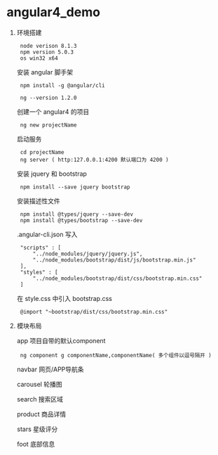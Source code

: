 # angular4_demo

1. 环境搭建

        node verison 8.1.3
        npm version 5.0.3
        os win32 x64

    安装 angular 脚手架

        npm install -g @angular/cli

        ng --version 1.2.0

    创建一个 angular4 的项目

        ng new projectName

    启动服务

        cd projectName
        ng server ( http:127.0.0.1:4200 默认端口为 4200 )

    安装 jquery 和 bootstrap

        npm install --save jquery bootstrap

    安装描述性文件

        npm install @types/jquery --save-dev
        npm install @types/bootstrap --save-dev

    .angular-cli.json 写入

        "scripts" : [
            "../node_modules/jquery/jquery.js",
            "../node_modules/bootstrap/dist/js/bootstrap.min.js"
        ],
        "styles" : [
            "../node_modules/bootstrap/dist/css/bootstrap.min.css"
        ]

    在 style.css 中引入 bootstrap.css

        @import "~bootstrap/dist/css/bootstrap.min.css"

2. 模块布局

    app	项目自带的默认component

        ng component g componentName,componentName( 多个组件以逗号隔开 )

    navbar	网页/APP导航条

    carousel   轮播图

    search	搜索区域

    product	商品详情

    stars	星级评分

    foot	底部信息